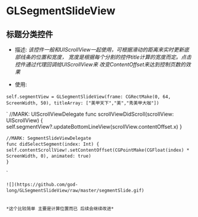 # GLSegmentSlideView

## 标题分类控件

*   描述:
   *该控件一般和UIScrollView一起使用，可根据滑动的距离来实时更新底部线条的位置和宽度，
    宽度是根据每个分割的控件title计算的宽度而定。点击控件通过代理回调给UIScrollView来
    改变ContentOffset来达到控制页数的效果*

*   使用:

 `self.segmentView = GLSegmentSlideView(frame: CGRectMake(0, 64, ScreenWidth, 50), titleArray: ["美甲天下","美","秀美甲大咖"])`

    
`    //MARK: UIScrollViewDelegate
    func scrollViewDidScroll(scrollView: UIScrollView) {
    self.segmentView?.updateBottomLineView(scrollView.contentOffset.x)
    }

    //MARK: SegmentSlideViewDelegate
    func didSelectSegment(index: Int) {
    self.contentScrollView!.setContentOffset(CGPointMake(CGFloat(index) * ScreenWidth, 0), animated: true)
    }
`
    
    ![](https://github.com/god-long/GLSegmentSlideView/raw/master/segmentSlide.gif)


    *这个比较简单 主要是计算位置而已 后续会继续改进*
